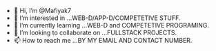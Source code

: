 - 👋 Hi, I’m @Mafiyak7
- 👀 I’m interested in ...WEB-D/APP-D/COMPETETIVE STUFF.
- 🌱 I’m currently learning ...WEB-D and COMPETETIVE PROGRAMING.
- 💞️ I’m looking to collaborate on ...FULLSTACK PROJECTS.
- 📫 How to reach me ...BY MY EMAIL AND CONTACT NUMBER.

<!---
Mafiyak7/Mafiyak7 is a ✨ special ✨ repository because its `README.md` (this file) appears on your GitHub profile.
You can click the Preview link to take a look at your changes.
--->
